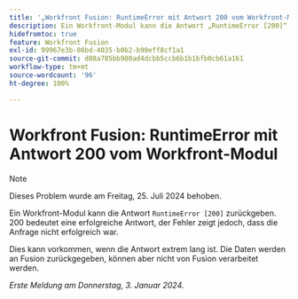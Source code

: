 ```yaml
---
title: '„Workfront Fusion: RuntimeError mit Antwort 200 vom Workfront-Modul“'
description: Ein Workfront-Modul kann die Antwort „RuntimeError [200]“ zurückgeben. 200 bedeutet eine erfolgreiche Antwort, der Fehler zeigt jedoch, dass die Anfrage nicht erfolgreich war.
hidefromtoc: true
feature: Workfront Fusion
exl-id: 99967e3b-08bd-4035-b0b2-b90eff8cf1a1
source-git-commit: d88a785bb980ad4dcbb5ccb6b1b1bfb0cb61a161
workflow-type: tm+mt
source-wordcount: '96'
ht-degree: 100%

---
```


# Workfront Fusion: RuntimeError mit Antwort 200 vom Workfront-Modul

>[!NOTE]
>
>Dieses Problem wurde am Freitag, 25. Juli 2024 behoben.

Ein Workfront-Modul kann die Antwort `RuntimeError [200]` zurückgeben. 200 bedeutet eine erfolgreiche Antwort, der Fehler zeigt jedoch, dass die Anfrage nicht erfolgreich war.

Dies kann vorkommen, wenn die Antwort extrem lang ist. Die Daten werden an Fusion zurückgegeben, können aber nicht von Fusion verarbeitet werden.

_Erste Meldung am Donnerstag, 3. Januar 2024._
